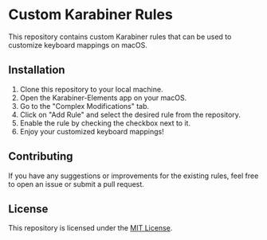 # Custom Karabiner Rules

This repository contains custom Karabiner rules that can be used to customize keyboard mappings on macOS.

## Installation

1. Clone this repository to your local machine.
2. Open the Karabiner-Elements app on your macOS.
3. Go to the "Complex Modifications" tab.
4. Click on "Add Rule" and select the desired rule from the repository.
5. Enable the rule by checking the checkbox next to it.
6. Enjoy your customized keyboard mappings!

## Contributing

If you have any suggestions or improvements for the existing rules, feel free to open an issue or submit a pull request.

## License

This repository is licensed under the [MIT License](LICENSE).

